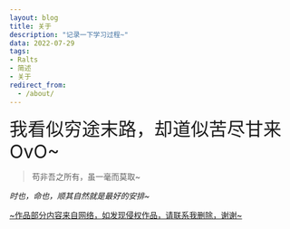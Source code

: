 ```yaml
---
layout: blog
title: 关于
description: "记录一下学习过程~"
data: 2022-07-29
tags: 
- Ralts
- 简述
- 关于
redirect_from:
  - /about/
---
```


<font size=6>我看似穷途末路，却道似苦尽甘来OvO~</font>

> 苟非吾之所有，虽一毫而莫取~

*时也，命也，顺其自然就是最好的安排~* 

<u>~作品部分内容来自网络，如发现侵权作品，请联系我删除，谢谢~</u>

